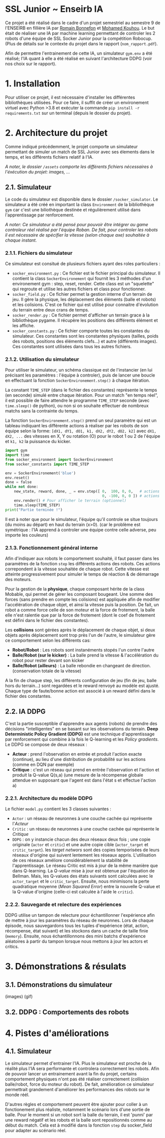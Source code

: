# SSL Junior ~ Enseirb IA
Ce projet a été réalisé dans le cadre d'un projet semestriel au semestre 9 de l'ENSEIRB en fillière IA par [Romain Bonnefon](https://github.com/RomainBnfn) et [Mohamed Kouhou](https://github.com/KouhouMed). Le but était de réaliser une IA par machine learning permettant de controler les 2 robots d'une équipe de SSL Socker Junior pour la compétition Robocup. (Plus de détails sur le contexte du projet dans le rapport (`nom_rapport.pdf`). 

Afin de permettre l'entrainement de cette IA, un simulateur `gym.env` a été réalisé; l'IA quant à elle a été réalisé en suivant l'architecture DDPG (voir nos choix sur le rapport).

# 1. Installation

Pour utiliser ce projet, il est nécessaire d'installer les différentes bibliothèques utilisées. Pour ce faire, il suffit de créer un environement virtuel avec Python >3.8 et exécuter la commande `pip install -r requirements.txt` sur un terminal (depuis le dossier du projet).

# 2. Architecture du projet
Comme indiqué précédemment, le projet comporte un simulateur permettant de simuler un match de SSL Junior avec ses élements dans le temps, et les différents fichiers relatif à l'IA.

*A noter, le dossier `/assets` comporte les différents fichiers nécessaires à l'éxécution du projet: images, ...*

## 2.1. Simulateur

Le code du simulateur est disponible dans le dossier `/socker_simulator`. Le simulateur a été créé en important la class `Environment` de la bibliothèque `gym` car c'est une biliothèque destinée et régulièrement utilisé dans l'apprentissage par renforcement. 

*A noter: Ce simulateur a été pensé pour pouvoir être intégrer au game controleur réel réalisé par l'équipe Roban. De fait, pour controler les robots il est nécessaire de spécifier la vitesse (selon chaque axe) souhaitée à chaque instant.*

### 2.1.1. Fichiers du simulateur

Ce simulateur est consitué de plusieurs fichiers ayant des roles particuliers :
- `socker_environment.py` : Ce fichier est le fichier principal du simulateur. Il contient la class `SockerEnvironement` qui fournit les 3 méthodes d'un environement gym : step, reset, render. Cette class est un "squelette" qui regroute et utilise les autres fichiers et class pour fonctionner. 
- `socker_field.py` : Ce fichier permet la gestion interne d'un terrain de jeu. Il gère la physique, les déplacement des éléments (balle et robots) et les colisions. C'est ce fichier qui est utilisé pour connaitre d'évolution du terrain entre deux crans de temps.
- `socker_render.py` : Ce fichier permet d'afficher un terrain grace à la bibliothèque pygame. Il récupère les positions des différents élément et les affiche.
- `socker_constants.py` : Ce fichier comporte toutes les constantes du simulateur. Ces constantes sont les constantes physiques (tailles, poids des robots, positions des éléments clefs...) et autre (différents images). Ces constantes sont utilisées dans tous les autres fichiers. 

### 2.1.2. Utilisation du simulateur

Pour utiliser le simulateur, un schéma classique est de l'instancier (en lui précisant les paramètres : l'équipe à controler), puis de lancer une boucle en effectuant la fonction `SockerEnvironement.step()` à chaque itération. 

La constant `TIME_STEP` (dans le fichier des constantes) représente le temps (en seconde) simulé entre chaque itération. Pour un match "en temps réel", il est possible de faire attendre le programme `TIME_STEP` seconde (avec `time.sleep()` de python), ou non si on souhaite effectuer de nombreux matchs sans la contrainte du temps.

La fonction `SockerEnvironement.step()` prend un seul paramètre qui est un tableau indiquant les différente actions à réaliser par les robots de son équipe selon la forme: `[dX1, dY1, dO1, k1, dX2, dY2, dO2, k2]` avec `dX1, dX2, ...` des vitesses en X, Y ou rotation (O) pour le robot 1 ou 2 de l'équipe et `k1, k2` la puissance du kicker.

```python
import gym
import time
from socker_environment import SockerEnvironement
from socker_constants import TIME_STEP

env = SockerEnvironement('blue')
env.reset()
done = false
while not done:
    new_state, reward, done, _ = env.step([ 0,  100, 0, 0,   # actions robot 1
                                            0, -100, 0, 0 ]) # actions robot 2
    env.render() # Pour afficher le terrain (optionnel)
    time.sleep(TIME_STEP)
print("Partie terminée !")
```

Il est à noter que pour le simulateur, l'équipe qu'il controle se situe toujours (du moins au départ) en haut du terrain (x>0). (car le problème est symétrique : l'IA apprend à controler une équipe contre celle adverse, peu importe les couleurs)

### 2.1.3. Fonctionnement général interne

Afin d'indiquer aux robots le comportement souhaité, il faut passer dans les paramètres de la fonction `step` les différents actions des robots. Ces actions correpondent à la vitesse souhaitée de chaque robot. Cette vitesse est atteinte progressivement pour simuler le temps de réaction & de démarrage des moteurs.

Pour la gestion de la **physique**, chaque composant hérite de la class Mobable, qui permet de gérer les composant bougeant. Une somme des forces (sans prendre en compte les colisions) est appliquée afin de modifier l'accélération de chaque objet, et ainsi la vitesse puis la position. De fait, un robot a comme force celle de son moteur et la force de frotement, la balle elle n'est ralentie que par la force de frotement (dont le coef de frotement est défini dans le fichier des constantes). 

Les **collisions** sont gérées après le déplacement de chaque objet, si deux objets après déplacement sont trop près l'un de l'autre, le simulateur gère ce comportement selon les différents cas:
- **Robot/Robot** : Les robots sont instanéments stopés l'un contre l'autre
- **Balle/Robot (sur le kicker)** : La balle prend la vitesse & l'accélération du robot pour rester devant son kicker
- **Balle/Robot (ailleurs)** : La balle rebondie en changeant de direction. (conservation totale de la vitesse) 

A la fin de chaque step, les différents configuration de jeu (fin de jeu, balle hors du terrain...) sont regardées et le reward renvoyé au modèle est ajusté. Chaque type de faute/bonne action est associé à un reward défini dans le fichier des constantes. 

## 2.2. IA DDPG

C'est la partie susceptible d'apprendre aux agents (robots) de prendre des décisions "intelligentes" en se basant sur les observations du terrain. **Deep Deterministic Policy Gradient (DDPG)** est une technique d'apprentissage par renforcement qui combine à la fois le Q-learning et les *Policy gradients*. Le DDPG se compose de deux réseaux :
- **Acteur** : prend l'observation en entrée et produit l'action exacte (continue), au lieu d'une distribution de probabilité sur les actions (comme en DQN par exemple)
- **Critique** : c'est un réseau qui prend en entrée l'observation et l'action et produit la Q-value Q(s,a) (une mesure de la récompense globale attendue en supposant que l'agent est dans l'état s et effectue l'action a)

### 2.2.1. Architecture du modèle DDPG

Le fichier `model.py` contient les 3 classes suivantes :
- `Actor` : un réseau de neuronnes à une couche cachée qui représente l'*Acteur*
- `Critic` : un réseau de neuronnes à une couche cachée qui représente le *Critique*
- `DDPG` : on y instancie chacun des deux réseaux deux fois ; une copie originale (`actor` et `critic`) et une autre copie cible (`actor_target` et `critic_target`). les *target networs* sont des copies temporisées de leurs réseaux d'origine qui suivent lentement les réseaux appris. L'utilisation de ces réseaux améliore considérablement la stabilité de l'apprentissage. Le réseau Critic est mis à jour de la même manière que dans Q-learning. La *Q-value* mise à jour est obtenue par l'équation de Bellman. Mais, les Q-values des états suivants sont calculées avec le `actor_target` et le `critic_target`. Ensuite, nous minimisons la perte quadratique moyenne (*Mean Squared Error*) entre la nouvelle Q-value et la Q-value d'origine (celle-ci est calculée à l'aide le `critic`).

### 2.2.2. Sauvegarde et relecture des expériences 

DDPG utilise un tampon de relecture pour échantillonner l'expérience afin de mettre à jour les paramètres du réseau de neuronnes. Lors de chaque épisode, nous sauvegardons tous les tuples d'expérience (état, action, récompense, état suivant) et les stockons dans un cache de taille finie (`memory`). Ensuite, nous échantillonnons des mini batchs d'expérience aléatoires à partir du tampon lorsque nous mettons à jour les actors et critics.


# 3. Démonstrations & résulats

## 3.1. Démonstrations du simulateur

(images)
(gif)

## 3.2. DDPG : Comportements des robots

# 4. Pistes d'améliorations

## 4.1. Simulateur

Le simulateur permet d'entrainer l'IA. Plus le simulateur est proche de la réalité plus l'IA sera performante et controlera correctement les robots. Afin de pouvoir lancer un entrainement avant la fin du projet, certains comportement physiques n'ont pas été réaliser correctement (collision balle/robot, force du moteur du robot). De fait, amélioration ce simulateur permettrait grandement d'améliorer les performances des robots sur le monde réél. 

D'autres règles et comportement peuvent être ajouter pour coller à un fonctionement plus réaliste, notamment le scénario lors d'une sortie de balle. Pour le moment si un robot sort la balle du terrain, il est 'punni' par une reward négatif et les robots et la balle sont repositionnés comme au début du match. Cela est à modifié dans la fonction `step` du socker_field pour adapter au scénario réel. 

